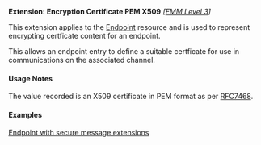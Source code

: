 **Extension: Encryption Certificate PEM X509**  *[[FMM Level 3](guidance.html)]*

This extension applies to the [Endpoint](http://hl7.org/fhir/endpoint.html) resource and is used to represent encrypting certficate content for an endpoint.

This allows an endpoint entry to define a suitable certficate for use in communications on the associated channel.

#### Usage Notes

The value recorded is an X509 certificate in PEM format as per [RFC7468](https://tools.ietf.org/html/rfc7468).

#### Examples

[Endpoint with secure message extensions](Endpoint-example0.html)
